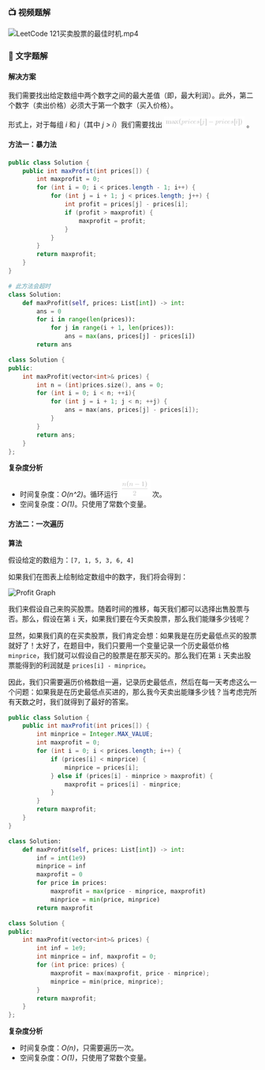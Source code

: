### 📺 视频题解
![LeetCode 121买卖股票的最佳时机.mp4](8191f465-1b9c-46d9-9be6-23e68f604b59)

### 📖 文字题解
#### 解决方案

我们需要找出给定数组中两个数字之间的最大差值（即，最大利润）。此外，第二个数字（卖出价格）必须大于第一个数字（买入价格）。

形式上，对于每组 *i* 和 *j*（其中 *j > i*）我们需要找出 ![\max(prices\[j\]-prices\[i\]) ](./p__max_prices_j__-_prices_i___.png) 。

#### 方法一：暴力法

```Java []
public class Solution {
    public int maxProfit(int prices[]) {
        int maxprofit = 0;
        for (int i = 0; i < prices.length - 1; i++) {
            for (int j = i + 1; j < prices.length; j++) {
                int profit = prices[j] - prices[i];
                if (profit > maxprofit) {
                    maxprofit = profit;
                }
            }
        }
        return maxprofit;
    }
}
```
```python []
# 此方法会超时
class Solution:
    def maxProfit(self, prices: List[int]) -> int:
        ans = 0
        for i in range(len(prices)):
            for j in range(i + 1, len(prices)):
                ans = max(ans, prices[j] - prices[i])
        return ans
```
```C++ []
class Solution {
public:
    int maxProfit(vector<int>& prices) {
        int n = (int)prices.size(), ans = 0;
        for (int i = 0; i < n; ++i){
            for (int j = i + 1; j < n; ++j) {
                ans = max(ans, prices[j] - prices[i]);
            }
        }
        return ans;
    }
};
```


**复杂度分析**

* 时间复杂度：*O(n^2)*。循环运行 ![\dfrac{n(n-1)}{2} ](./p__dfrac{n__n-1_}{2}_.png)  次。
* 空间复杂度：*O(1)*。只使用了常数个变量。




#### 方法二：一次遍历

**算法**

假设给定的数组为：`[7, 1, 5, 3, 6, 4]`

如果我们在图表上绘制给定数组中的数字，我们将会得到：

![Profit Graph](https://pic.leetcode-cn.com/cc4ef55d97cfef6f9215285c7573027c4b265c31101dd54e8555a7021c95c927-file_1555699418271)


我们来假设自己来购买股票。随着时间的推移，每天我们都可以选择出售股票与否。那么，假设在第 `i` 天，如果我们要在今天卖股票，那么我们能赚多少钱呢？

显然，如果我们真的在买卖股票，我们肯定会想：如果我是在历史最低点买的股票就好了！太好了，在题目中，我们只要用一个变量记录一个历史最低价格 `minprice`，我们就可以假设自己的股票是在那天买的。那么我们在第 `i` 天卖出股票能得到的利润就是 `prices[i] - minprice`。

因此，我们只需要遍历价格数组一遍，记录历史最低点，然后在每一天考虑这么一个问题：如果我是在历史最低点买进的，那么我今天卖出能赚多少钱？当考虑完所有天数之时，我们就得到了最好的答案。

```Java []
public class Solution {
    public int maxProfit(int prices[]) {
        int minprice = Integer.MAX_VALUE;
        int maxprofit = 0;
        for (int i = 0; i < prices.length; i++) {
            if (prices[i] < minprice) {
                minprice = prices[i];
            } else if (prices[i] - minprice > maxprofit) {
                maxprofit = prices[i] - minprice;
            }
        }
        return maxprofit;
    }
}
```
```python []
class Solution:
    def maxProfit(self, prices: List[int]) -> int:
        inf = int(1e9)
        minprice = inf
        maxprofit = 0
        for price in prices:
            maxprofit = max(price - minprice, maxprofit)
            minprice = min(price, minprice)
        return maxprofit
```
```C++ []
class Solution {
public:
    int maxProfit(vector<int>& prices) {
        int inf = 1e9;
        int minprice = inf, maxprofit = 0;
        for (int price: prices) {
            maxprofit = max(maxprofit, price - minprice);
            minprice = min(price, minprice);
        }
        return maxprofit;
    }
};
```


**复杂度分析**

* 时间复杂度：*O(n)*，只需要遍历一次。
* 空间复杂度：*O(1)*，只使用了常数个变量。